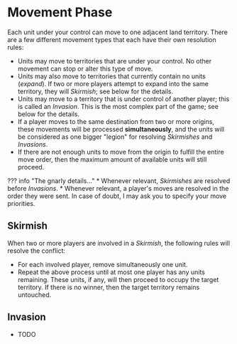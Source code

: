 # Movement Phase
Each unit under your control can move to one adjacent land territory. There are a few different movement types that each have their own resolution rules:

* Units may move to territories that are under your control. No other movement can stop or alter this type of move.
* Units may also move to territories that currently contain no units (*expand*). If two or more players attempt to expand into the same territory, they will *Skirmish*; see below for the details.
* Units may move to a territory that is under control of another player; this is called an *Invasion*. This is the most complex part of the game; see below for the details.
* If a player moves to the same destination from two or more origins, these movements will be processed **simultaneously**, and the units will be considered as one bigger "legion" for resolving *Skirmishes* and *Invasions*.
* If there are not enough units to move from the origin to fulfill the entire move order, then the maximum amount of available units will still proceed.
 
??? info "The gnarly details..."
    * Whenever relevant, *Skirmishes* are resolved before *Invasions*.
    * Whenever relevant, a player's moves are resolved in the order they were sent. In case of doubt, I may ask you to specify your move priorities.

## Skirmish
When two or more players are involved in a *Skirmish*, the following rules will resolve the conflict:

* For each involved player, remove simultaneously one unit.
* Repeat the above process until at most one player has any units remaining. These units, if any, will then proceed to occupy the target territory. If there is no winner, then the target territory remains untouched.

## Invasion
* TODO